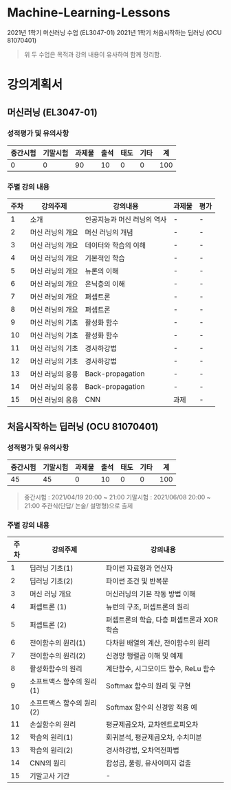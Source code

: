 # Machine-Learning-Lessons
2021년 1학기 머신러닝 수업 (EL3047-01)
2021년 1학기 처음시작하는 딥러닝 (OCU 81070401)

> 위 두 수업은 목적과 강의 내용이 유사하여 함께 정리함.

# 강의계획서
## 머신러닝 (EL3047-01)
### 성적평가 및 유의사항
|중간시험|기말시험|과제물|출석|태도|기타|계|
|-------|--------|-----|---|----|----|-|
|0|0|90|10|0|0|100|

### 주별 강의 내용
|주차|강의주제|강의내용|과제물|평가|
|---|--------|-------|-----|----|
|1|소개|인공지능과 머신 러닝의 역사|-|-|
|2|머신 러닝의 개요|머신 러닝의 개념|-|-|
|3|머신 러닝의 개요|데이터와 학습의 이해|-|-|
|4|머신 러닝의 개요|기본적인 학습|-|-|
|5|머신 러닝의 개요|뉴론의 이해|-|-|
|6|머신 러닝의 개요|은닉층의 이해|-|-|
|7|머신 러닝의 개요|퍼셉트론|-|-|
|8|머신 러닝의 개요|퍼셉트론|-|-|
|9|머신 러닝의 기초|활성화 함수|-|-|
|10|머신 러닝의 기초|활성화 함수|-|-|
|11|머신 러닝의 기초|경사하강법|-|-|
|12|머신 러닝의 기초|경사하강법|-|-|
|13|머신 러닝의 응용|Back-propagation|-|-|
|14|머신 러닝의 응용|Back-propagation|-|-|
|15|머신 러닝의 응용|CNN|과제|-|

## 처음시작하는 딥러닝 (OCU 81070401)
### 성적평가 및 유의사항
|중간시험|기말시험|과제물|출석|태도|기타|계|
|-------|--------|-----|---|----|----|-|
|45|45|0|10|0|0|100|

> 중간시험 : 2021/04/19 20:00 ~ 21:00
기말시험 : 2021/06/08 20:00 ~ 21:00
주관식(단답/ 논술/ 설명형)으로 출제

### 주별 강의 내용
|주차|강의주제|강의내용|
|---|--------|-------|
|1|딥러닝 기초(1)|파이썬 자료형과 연산자|
|2|딥러닝 기초(2)|파이썬 조건 및 반복문|
|3|머신 러닝 개요|머신러닝의 기본 작동 방법 이해|
|4|퍼셉트론 (1)|뉴런의 구조, 퍼셉트론의 원리|
|5|퍼셉트론 (2)|퍼셉트론의 학습, 다층 퍼셉트론과 XOR 학습|
|6|전이함수의 원리(1)|다차원 배열의 계산, 전이함수의 원리|
|7|전이함수의 원리(2)|신경망 행렬곱 이해 및 예제|
|8|활성화함수의 원리|계단함수, 시그모이드 함수, ReLu 함수|
|9|소프트맥스 함수의 원리(1)|Softmax 함수의 원리 및 구현|
|10|소프트맥스 함수의 원리(2)|Softmax 함수의 신경망 적용 예|
|11|손실함수의 원리|평균제곱오차, 교차엔트로피오차|
|12|학습의 원리(1)|회귀분석, 평균제곱오차, 수치미분|
|13|학습의 원리(2)|경사하강법, 오차역전파법|
|14|CNN의 원리|합성곱, 풀링, 유사이미지 검출|
|15|기말고사 기간| - |